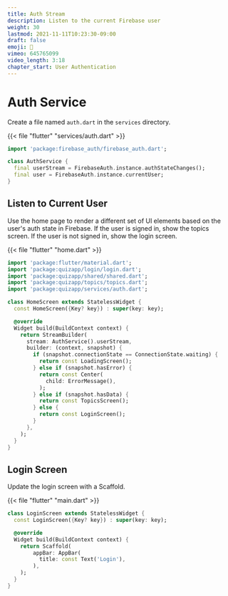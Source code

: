 ```yaml
---
title: Auth Stream
description: Listen to the current Firebase user
weight: 30
lastmod: 2021-11-11T10:23:30-09:00
draft: false
emoji: 🌊
vimeo: 645765099
video_length: 3:18
chapter_start: User Authentication
---
```


# Auth Service

Create a file named `auth.dart` in the `services` directory.

{{< file "flutter" "services/auth.dart" >}}
```dart
import 'package:firebase_auth/firebase_auth.dart';

class AuthService {
  final userStream = FirebaseAuth.instance.authStateChanges();
  final user = FirebaseAuth.instance.currentUser;
}
```

## Listen to Current User

Use the home page to render a different set of UI elements based on the user's auth state in Firebase. If the user is signed in, show the topics screen. If the user is not signed in, show the login screen.

{{< file "flutter" "home.dart" >}}
```dart
import 'package:flutter/material.dart';
import 'package:quizapp/login/login.dart';
import 'package:quizapp/shared/shared.dart';
import 'package:quizapp/topics/topics.dart';
import 'package:quizapp/services/auth.dart';

class HomeScreen extends StatelessWidget {
  const HomeScreen({Key? key}) : super(key: key);

  @override
  Widget build(BuildContext context) {
    return StreamBuilder(
      stream: AuthService().userStream,
      builder: (context, snapshot) {
        if (snapshot.connectionState == ConnectionState.waiting) {
          return const LoadingScreen();
        } else if (snapshot.hasError) {
          return const Center(
            child: ErrorMessage(),
          );
        } else if (snapshot.hasData) {
          return const TopicsScreen();
        } else {
          return const LoginScreen();
        }
      },
    );
  }
}
```

## Login Screen

Update the login screen with a Scaffold. 

{{< file "flutter" "main.dart" >}}
```dart
class LoginScreen extends StatelessWidget {
  const LoginScreen({Key? key}) : super(key: key);

  @override
  Widget build(BuildContext context) {
    return Scaffold(
        appBar: AppBar(
          title: const Text('Login'),
        ),
    );
  }
}
```